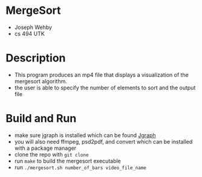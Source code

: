 # MergeSort
- Joseph Wehby
- cs 494 UTK

# Description
- This program produces an mp4 file that displays a visualization of the mergesort algorithm. 
- the user is able to specify the number of elements to sort and the output file


# Build and Run
- make sure jgraph is installed which can be found [Jgraph](https://web.eecs.utk.edu/~jplank/plank/jgraph/jgraph.html)
- you will also need ffmpeg, psd2pdf, and convert which can be installed with a package manager
- clone the repo with `git clone`
- run `make` to build the mergesort executable
- run `./mergesort.sh number_of_bars video_file_name`
